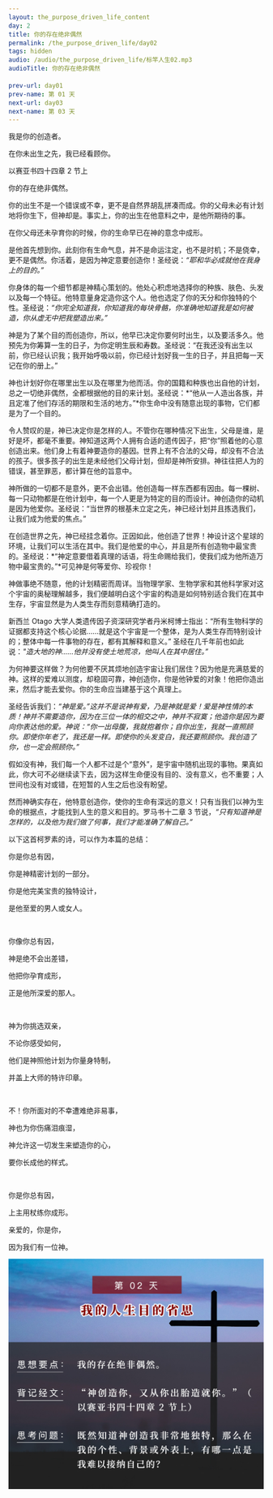```yaml
---
layout: the_purpose_driven_life_content
day: 2
title: 你的存在绝非偶然
permalink: /the_purpose_driven_life/day02
tags: hidden
audio: /audio/the_purpose_driven_life/标竿人生02.mp3
audioTitle: 你的存在绝非偶然

prev-url: day01
prev-name: 第 01 天
next-url: day03
next-name: 第 03 天 
---
```




<div class="center script">
<p>我是你的创造者。</p>
<p>在你未出生之先，我已经看顾你。</p>
<p class="sp-verse">以赛亚书四十四章 2 节上</p>
</div>
<p class="first">你的存在绝非偶然。</p>

你的出生不是一个错误或不幸，更不是自然界胡乱拼凑而成。你的父母未必有计划地将你生下，但神却是。事实上，你的出生在他意料之中，是他所期待的事。

在你父母还未孕育你的时候，你的生命早已在神的意念中成形。

是他首先想到你。此刻你有生命气息，并不是命运注定，也不是时机；不是侥幸，更不是偶然。你活着，是因为神定意要创造你！圣经说：*“耶和华必成就他在我身上的目的。”*

你身体的每一个细节都是神精心策划的。他处心积虑地选择你的种族、肤色、头发以及每一个特征。他特意量身定造你这个人。他也选定了你的天分和你独特的个性。圣经说：*“你完全知道我，你知道我的每块骨骼，你准确地知道我是如何被造，你从虚无中把我塑造出来。”*

神是为了某个目的而创造你，所以，他早已决定你要何时出生，以及要活多久。他预先为你筹算一生的日子，为你定明生辰和寿数。圣经说：“在我还没有出生以前，你已经认识我；我开始呼吸以前，你已经计划好我一生的日子，并且把每一天记在你的册上。”

神也计划好你在哪里出生以及在哪里为他而活。你的国籍和种族也出自他的计划，总之一切绝非偶然，全都根据他的目的来计划。圣经说：*“他从一人造出各族，并且定准了他们存活的期限和生活的地方。”*你生命中没有随意出现的事物，它们都是为了一个目的。

令人赞叹的是，神已决定你是怎样的人。不管你在哪种情况下出生，父母是谁，是好是坏，都毫不重要。神知道这两个人拥有合适的遗传因子，把“你”照着他的心意创造出来。他们身上有着神要造你的基因。世界上有不合法的父母，却没有不合法的孩子。很多孩子的出生是未经他们父母计划，但却是神所安排。神往往把人为的错误，甚至罪恶，都计算在他的旨意中。

神所做的一切都不是意外，更不会出错。他创造每一样东西都有因由。每一棵树、每一只动物都是在他计划中，每一个人更是为特定的目的而设计。神创造你的动机是因为他爱你。圣经说：“当世界的根基未立定之先，神已经计划并且拣选我们，让我们成为他爱的焦点。”

在创造世界之先，神已经挂念着你。正因如此，他创造了世界！神设计这个星球的环境，让我们可以生活在其中。我们是他爱的中心，并且是所有创造物中最宝贵的。圣经说：*“神定意要借着真理的话语，将生命赐给我们，使我们成为他所造万物中最宝贵的。”*可见神是何等爱你、珍视你！

神做事绝不随意，他的计划精密而周详。当物理学家、生物学家和其他科学家对这个宇宙的奥秘理解越多，我们便越明白这个宇宙的构造是如何特别适合我们在其中生存，宇宙显然是为人类生存而刻意精确打造的。

新西兰 Otago 大学人类遗传因子资深研究学者丹米柯博士指出：“所有生物科学的证据都支持这个核心论据……就是这个宇宙是一个整体，是为人类生存而特别设计的；整体中每一件事物的存在，都有其解释和意义。” 圣经在几千年前也如此说：*"造大地的神……他并没有使土地荒凉，他叫人在其中居住。”*

为何神要这样做？为何他要不厌其烦地创造宇宙让我们居住？因为他是充满慈爱的神。这样的爱难以测度，却稳固可靠，神创造你，你是他钟爱的对象！他把你造出来，然后才能去爱你。你的生命应当建基于这个真理上。

圣经告诉我们：*“神是爱。”*这并不是说神有爱，乃是神就是爱！爱是神性情的本质！神并不需要造你，因为在三位一体的相交之中，神并不寂寞；他造你是因为要向你表达他的爱。神说：*“你一出母腹，我就抱着你；自你出生，我就一直照顾你。即使你年老了，我还是一样。即使你的头发变白，我还要照顾你。我创造了你，也一定会照顾你。”*

假如没有神，我们每一个人都不过是个“意外”，是宇宙中随机出现的事物。果真如此，你大可不必继续读下去，因为这样生命便没有目的、没有意义，也不重要；人世间也没有对或错，在短暂的人生之后也没有盼望。

然而神确实存在，他特意创造你，使你的生命有深远的意义！只有当我们以神为生命的根据点，才能找到人生的意义和目的。罗马书十二章 3 节说，*“只有知道神是怎样的，以及他为我们做了何事，我们才能准确了解自己。”*

以下这首柯罗素的诗，可以作为本篇的总结：

<div class="center fs-19">
<p>你是你总有因，</p>
<p>你是神精密计划的一部分。</p>
<p>你是他完美宝贵的独特设计，</p>
<p>是他至爱的男人或女人。</p>
<br>
<p>你像你总有因，</p>
<p>神是绝不会出差错，</p>
<p>他把你孕育成形，</p>
<p>正是他所深爱的那人。</p>
<br>
<p>神为你挑选双亲，</p>
<p>不论你感受如何，</p>
<p>他们是神照他计划为你量身特制，</p>
<p>并盖上大师的特许印章。</p>
<br>
<p>不！你所面对的不幸遭难绝非易事，</p>
<p>神也为你伤痛泪痕湿，</p>
<p>神允许这一切发生来塑造你的心，</p>
<p>要你长成他的样式。</p>
<br>
<p>你是你总有因，</p>
<p>上主用杖练你成形。</p>
<p>亲爱的，你是你，</p>
<p>因为我们有一位神。</p>
</div>


<div class="article-img-wrapper">
  <img src="/image/the_purpose_driven_life/day02_card.jpg">
</div>